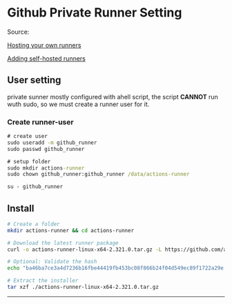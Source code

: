 # Github Private Runner Setting

Source:

[Hosting your own runners](https://docs.github.com/en/actions/hosting-your-own-runners)

[Adding self-hosted runners](https://docs.github.com/en/actions/hosting-your-own-runners/managing-self-hosted-runners/adding-self-hosted-runners)

## User setting

private sunner mostly configured with ahell script, the script **CANNOT** run wuth sudo, so we must create a runner user for it.

### Create runner-user

```cmd
# create user
sudo useradd -m github_runner
sudo passwd github_runner

# setup folder
sudo mkdir actions-runner
sudo chown github_runner:github_runner /data/actions-runner

su - github_runner
```

## Install

```bash
# Create a folder
mkdir actions-runner && cd actions-runner

# Download the latest runner package
curl -o actions-runner-linux-x64-2.321.0.tar.gz -L https://github.com/actions/runner/releases/download/v2.321.0/actions-runner-linux-x64-2.321.0.tar.gz

# Optional: Validate the hash
echo "ba46ba7ce3a4d7236b16fbe44419fb453bc08f866b24f04d549ec89f1722a29e  actions-runner-linux-x64-2.321.0.tar.gz" | shasum -a 256 -c

# Extract the installer
tar xzf ./actions-runner-linux-x64-2.321.0.tar.gz
```

---

